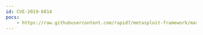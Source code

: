 ```yaml
---
id: CVE-2019-6814
pocs:
    - https://raw.githubusercontent.com/rapid7/metasploit-framework/master/modules/exploits/unix/http/schneider_electric_net55xx_encoder.rb
---
```

